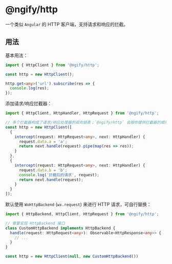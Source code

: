 # @ngify/http

一个类似 `Angular` 的 HTTP 客户端，支持请求和响应的拦截。

## 用法

基本用法：

```ts
import { HttpClient } from '@ngify/http';

const http = new HttpClient();

http.get<any>('url').subscribe(res => {
  console.log(res);
});
```

添加请求/响应拦截器：

```ts
import { HttpClient, HttpHandler, HttpRequest } from '@ngify/http';

// 多个拦截器构成了请求/响应处理器的双向链表；`@ngify/http` 会按你提供拦截器的顺序应用它们
const http = new HttpClient([
  {
    intercept(request: HttpRequest<any>, next: HttpHandler) {
      request.data.a = 'a';
      return next.handle(request).pipe(map(res => res));
    }
  },
  {
    intercept(request: HttpRequest<any>, next: HttpHandler) {
      request.data.b = 'b';
      console.log('拦截后的请求', request);
      return next.handle(request);
    }
  }
]);
```

默认使用 `WxHttpBackend` (`wx.request`) 来进行 HTTP 请求，可自行替换：

```ts
import { HttpBackend, HttpClient, HttpRequest } from '@ngify/http';

// 需要实现 HttpBackend 接口
class CustomHttpBackend implements HttpBackend {
  handle(request: HttpRequest<any>): Observable<HttpResponse<any>> {
    // ...
  }
}

const http = new HttpClient(null, new CustomHttpBackend())
```
